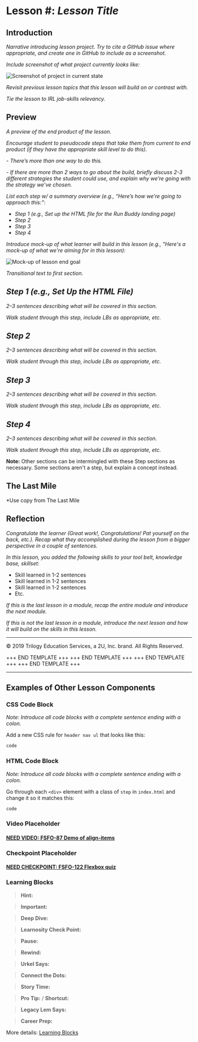 # Lesson #: *Lesson Title*

## Introduction

*Narrative introducing lesson project. Try to cite a GitHub issue where appropriate, and create one in GitHub to include as a screenshot.* 

*Include screenshot of what project currently looks like:*

![Screenshot of project in current state](assets/screenshot.jpg)

*Revisit previous lesson topics that this lesson will build on or contrast with.*

*Tie the lesson to IRL job-skills relevancy.*


## Preview 

*A preview of the end product of the lesson.*

*Encourage student to pseudocode steps that take them from current to end product (if they have the appropriate skill level to do this).*

*- There’s more than one way to do this.* 

*- If there are more than 2 ways to go about the build, briefly discuss 2-3 different strategies the student could use, and explain why we’re going with the strategy we’ve chosen.*

*List each step w/ a summary overview (e.g., “Here’s how we’re going to approach this:”*:

- *Step 1 (e.g., Set up the HTML file for the Run Buddy landing page)*
- *Step 2*
- *Step 3*
- *Step 4*
 
*Introduce mock-up of what learner will build in this lesson (e.g., "Here's a mock-up of what we're aiming for in this lesson):*

![Mock-up of lesson end goal](assets/screenshot.jpg)

*Transitional text to first section.*

## *Step 1 (e.g., Set Up the HTML File)*

*2–3 sentences describing what will be covered in this section.*

*Walk student through this step, include LBs as appropriate, etc.*


## *Step 2*

*2–3 sentences describing what will be covered in this section.*

*Walk student through this step, include LBs as appropriate, etc.*

## *Step 3*

*2–3 sentences describing what will be covered in this section.*

*Walk student through this step, include LBs as appropriate, etc.*

## *Step 4*

*2–3 sentences describing what will be covered in this section.*

*Walk student through this step, include LBs as appropriate, etc.*

**Note:** Other sections can be intermingled with these Step sections as necessary. Some sections aren't a step, but explain a concept instead. 


## The Last Mile

*Use copy from The Last Mile 

## Reflection

*Congratulate the learner (Great work!, Congratulations! Pat yourself on the back, etc.). Recap what they accomplished during the lesson from a bigger perspective in a couple of sentences.*

*In this lesson, you added the following skills to your tool belt, knowledge base, skillset:*
- Skill learned in 1-2 sentences
- Skill learned in 1-2 sentences
- Skill learned in 1-2 sentences
- Etc.

*If this is the last lesson in a module, recap the entire module and introduce the next module.*

*If this is not the last lesson in a module, introduce the next lesson and how it will build on the skills in this lesson.*


- - -
© 2019 Trilogy Education Services, a 2U, Inc. brand. All Rights Reserved.

+++ END TEMPLATE +++ +++ END TEMPLATE +++ +++ END TEMPLATE +++ +++ END TEMPLATE +++

- - -
## Examples of Other Lesson Components


### CSS Code Block

*Note: Introduce all code blocks with a complete sentence ending with a colon.*

Add a new CSS rule for `header nav ul` that looks like this:

```css
code
```

### HTML Code Block

*Note: Introduce all code blocks with a complete sentence ending with a colon.*

Go through each `<div>` element with a class of `step` in `index.html` and change it so it matches this:

```html
code
```

### Video Placeholder

#### [NEED VIDEO: FSFO-87 Demo of align-items](https://trilogyed.atlassian.net/browse/FSFO-87?atlOrigin=eyJpIjoiYTg5MTNjZmE3MDQ1NDM1OGE5ZjE2YTBlMjRkMzc3MTciLCJwIjoiaiJ9)

### Checkpoint Placeholder

#### [NEED CHECKPOINT: FSFO-122 Flexbox quiz](https://trilogyed.atlassian.net/browse/FSFO-122?atlOrigin=eyJpIjoiZGU3ZWFiZjFmOWE5NGFlZmE0NzdkNDlmYzAyNWE3NjkiLCJwIjoiaiJ9)

### Learning Blocks

> **Hint:**

> **Important:**

> **Deep Dive:**

> **Learnosity Check Point:**

> **Pause:**

> **Rewind:**

> **Urkel Says:**

> **Connect the Dots:**

> **Story Time:**

> **Pro Tip:** / **Shortcut:**

> **Legacy Lem Says:**

> **Career Prep:**

More details: [Learning Blocks](https://docs.google.com/spreadsheets/d/16M8tcpgEWjyE1NeptBhe34Ebyl9UYKPMzltWdzSYbzk/edit#gid=0)

